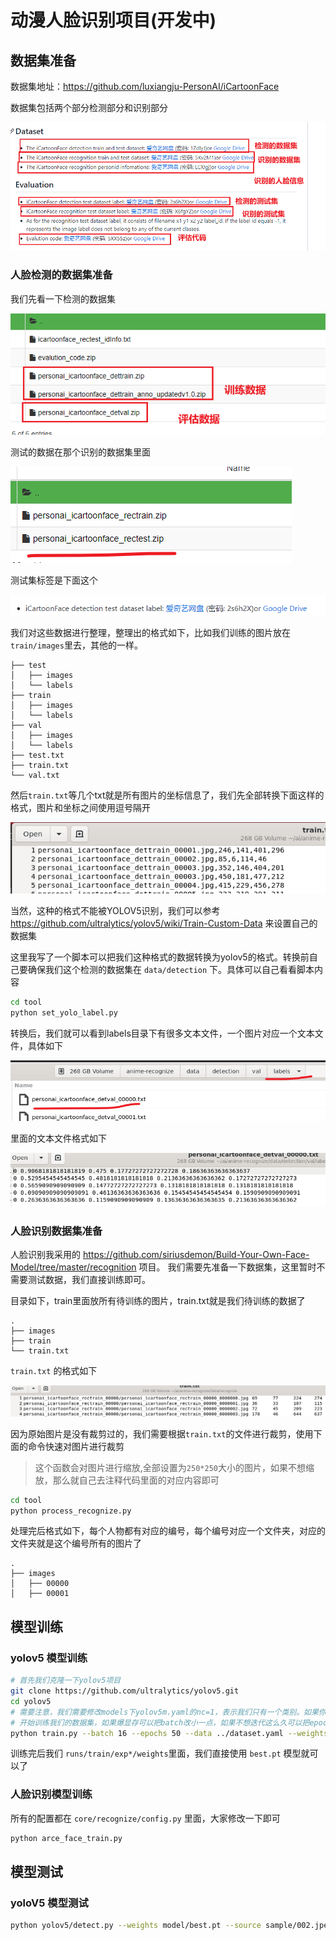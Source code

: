 # 动漫人脸识别项目(开发中)

## 数据集准备

数据集地址：https://github.com/luxiangju-PersonAI/iCartoonFace

数据集包括两个部分检测部分和识别部分

![](.readme_images/094a165e.png)

### 人脸检测的数据集准备
我们先看一下检测的数据集

![](.readme_images/ef963336.png)

测试的数据在那个识别的数据集里面

![](.readme_images/9f909c0e.png)

测试集标签是下面这个

![](.readme_images/35bd1fab.png)

我们对这些数据进行整理，整理出的格式如下，比如我们训练的图片放在`train/images`里去，其他的一样。
```
├── test
│   ├── images
│   └── labels
├── train
│   ├── images
│   └── labels
├── val
│   ├── images
│   └── labels
├── test.txt
├── train.txt
└── val.txt
```
然后`train.txt`等几个txt就是所有图片的坐标信息了，我们先全部转换下面这样的格式，图片和坐标之间使用逗号隔开

![](.readme_images/fb3fb0b0.png)

当然，这种的格式不能被YOLOV5识别，我们可以参考 https://github.com/ultralytics/yolov5/wiki/Train-Custom-Data 来设置自己的数据集

这里我写了一个脚本可以把我们这种格式的数据转换为yolov5的格式。转换前自己要确保我们这个检测的数据集在 `data/detection` 下。具体可以自己看看脚本内容
```bash
cd tool
python set_yolo_label.py
```

转换后，我们就可以看到labels目录下有很多文本文件，一个图片对应一个文本文件，具体如下

![](.readme_images/77d41ec7.png)

里面的文本文件格式如下

![](.readme_images/ad38db17.png)

### 人脸识别数据集准备

人脸识别我采用的 https://github.com/siriusdemon/Build-Your-Own-Face-Model/tree/master/recognition 项目。
我们需要先准备一下数据集，这里暂时不需要测试数据，我们直接训练即可。

目录如下，train里面放所有待训练的图片，train.txt就是我们待训练的数据了
```
.
├── images
├── train
└── train.txt
```

`train.txt` 的格式如下

![](.readme_images/039d24c4.png)

因为原始图片是没有裁剪过的，我们需要根据`train.txt`的文件进行裁剪，使用下面的命令快速对图片进行裁剪

> 这个函数会对图片进行缩放,全部设置为`250*250`大小的图片，如果不想缩放，那么就自己去注释代码里面的对应内容即可

```bash
cd tool
python process_recognize.py
```

处理完后格式如下，每个人物都有对应的编号，每个编号对应一个文件夹，对应的文件夹就是这个编号所有的图片了
```
.
├── images
│   ├── 00000
│   ├── 00001

```

## 模型训练

### yolov5 模型训练

```bash
# 首先我们克隆一下yolov5项目
git clone https://github.com/ultralytics/yolov5.git
cd yolov5
# 需要注意，我们需要修改models下yolov5m.yaml的nc=1，表示我们只有一个类别。如果你选择的其他模型，也是一样的
# 开始训练我们的数据集，如果爆显存可以把batch改小一点，如果不想迭代这么久可以把epochs改小一点
python train.py --batch 16 --epochs 50 --data ../dataset.yaml --weights yolov5m.pt
```

训练完后我们 `runs/train/exp*/weights`里面，我们直接使用 `best.pt` 模型就可以了

### 人脸识别模型训练

所有的配置都在 `core/recognize/config.py` 里面，大家修改一下即可

```bash
python arce_face_train.py
```

## 模型测试
### yoloV5 模型测试

```bash
python yolov5/detect.py --weights model/best.pt --source sample/002.jpeg
```